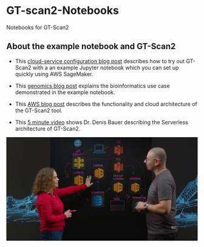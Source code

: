 # GT-scan2-Notebooks
Notebooks for GT-Scan2

## About the example notebook and GT-Scan2
- This [cloud-service configuration blog post](https://medium.com/@lynnlangit/aws-sagemaker-for-bioinformatics-b8e8a96479d8) describes how to try out GT-Scan2 with a an example Jupyter notebook which you can set up quickly using AWS SageMaker.  

- This [genomics blog post](https://medium.com/@TransBioinf/jupyter-notebook-powers-reproducible-and-interoperable-genomic-research-2ad2b4b3f2b2) explains the bioinformatics use case demonstrated in the example notebook.  

- This [AWS blog post](https://aws.amazon.com/blogs/aws/genome-engineering-applications-early-adopters-of-the-cloud/) describes the functionality and cloud architecture of the GT-Scan2 tool.  

- This [5 minute video](https://www.youtube.com/watch?v=7i17szaOBg0) shows Dr. Denis Bauer describing the Serverless architecture of GT-Scan2.  

[![Dr. Denis Bauer discussing GT-Scan2 architecture](/GT-Scan2-Arch.png?raw=true)](https://www.youtube.com/watch?v=7i17szaOBg0)
